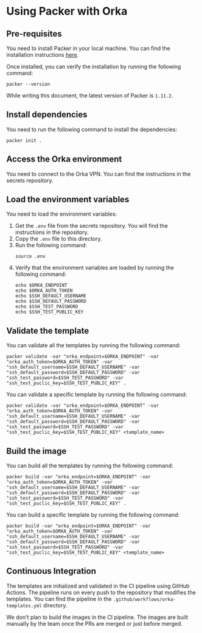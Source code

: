 # Using Packer with Orka

## Pre-requisites

You need to install Packer in your local machine. You can find the installation instructions [here](https://learn.hashicorp.com/tutorials/packer/get-started-install-cli).

Once installed, you can verify the installation by running the following command:

```shell
packer --version
```

While writing this document, the latest version of Packer is `1.11.2`.

## Install dependencies

You need to run the following command to install the dependencies:

```shell
packer init .
```

## Access the Orka environment

You need to connect to the Orka VPN. You can find the instructions in the secrets repository. 

## Load the environment variables

You need to load the environment variables:

1. Get the `.env` file from the secrets repository. You will find the instructions in the repository.
2. Copy the `.env` file to this directory.
3. Run the following command:
    ```shell
    source .env
    ```
4. Verify that the environment variables are loaded by running the following command:
    ```shell
    echo $ORKA_ENDPOINT
    echo $ORKA_AUTH_TOKEN
    echo $SSH_DEFAULT_USERNAME
    echo $SSH_DEFAULT_PASSWORD
    echo $SSH_TEST_PASSWORD
    echo $SSH_TEST_PUBLIC_KEY
    ```

## Validate the template

You can validate all the templates by running the following command:

```shell
packer validate -var "orka_endpoint=$ORKA_ENDPOINT" -var "orka_auth_token=$ORKA_AUTH_TOKEN" -var "ssh_default_username=$SSH_DEFAULT_USERNAME" -var "ssh_default_password=$SSH_DEFAULT_PASSWORD" -var "ssh_test_password=$SSH_TEST_PASSWORD" -var "ssh_test_puclic_key=$SSH_TEST_PUBLIC_KEY" .
```

You can validate a specific template by running the following command:

```shell
packer validate -var "orka_endpoint=$ORKA_ENDPOINT" -var "orka_auth_token=$ORKA_AUTH_TOKEN" -var "ssh_default_username=$SSH_DEFAULT_USERNAME" -var "ssh_default_password=$SSH_DEFAULT_PASSWORD" -var "ssh_test_password=$SSH_TEST_PASSWORD" -var "ssh_test_puclic_key=$SSH_TEST_PUBLIC_KEY" <template_name>
```

## Build the image

You can build all the templates by running the following command:

```shell
packer build -var "orka_endpoint=$ORKA_ENDPOINT" -var "orka_auth_token=$ORKA_AUTH_TOKEN" -var "ssh_default_username=$SSH_DEFAULT_USERNAME" -var "ssh_default_password=$SSH_DEFAULT_PASSWORD" -var "ssh_test_password=$SSH_TEST_PASSWORD" -var "ssh_test_puclic_key=$SSH_TEST_PUBLIC_KEY" .
```

You can build a specific template by running the following command:

```shell
packer build -var "orka_endpoint=$ORKA_ENDPOINT" -var "orka_auth_token=$ORKA_AUTH_TOKEN" -var "ssh_default_username=$SSH_DEFAULT_USERNAME" -var "ssh_default_password=$SSH_DEFAULT_PASSWORD" -var "ssh_test_password=$SSH_TEST_PASSWORD" -var "ssh_test_puclic_key=$SSH_TEST_PUBLIC_KEY" <template_name>
```

## Continuous Integration

The templates are initialized and validated in the CI pipeline using GitHub Actions. The pipeline runs on every push to the repository that modifies the templates. You can find the pipeline in the `.github/workflows/orka-templates.yml` directory.

We don't plan to build the images in the CI pipeline. The images are built manually by the team once the PRs are merged or just before merged. 